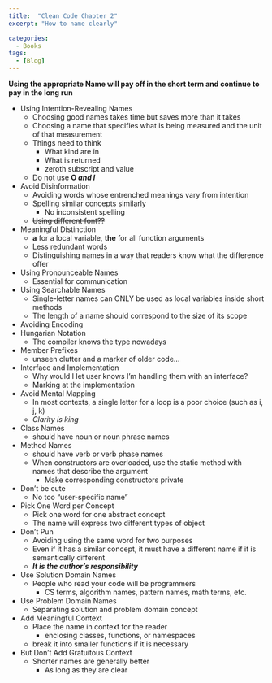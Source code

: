 ```yaml
---
title:  "Clean Code Chapter 2"
excerpt: "How to name clearly"

categories:
  - Books
tags:
  - [Blog]
---
```


**Using the appropriate Name will pay off in the short term and continue to pay in the long run** 

- Using Intention-Revealing Names
    - Choosing good names takes time but saves more than it takes
    - Choosing a name that specifies what is being measured and the unit of that measurement
    - Things need to think
        - What kind are in
        - What is returned
        - zeroth subscript and value
    - Do not use **O *and l***
- Avoid Disinformation
    - Avoiding words whose entrenched meanings vary from intention
    - Spelling similar concepts similarly
        - No inconsistent spelling
    - ~~Using different font??~~
- Meaningful Distinction
    - **a** for a local variable, **the** for all function arguments
    - Less redundant words
    - Distinguishing names in a way that readers know what the difference offer
- Using Pronounceable Names
    - Essential for communication
- Using Searchable Names
    - Single-letter names can ONLY be used as local variables inside short methods
    - The length of a name should correspond to the size of its scope
- Avoiding Encoding
- Hungarian Notation
    - The compiler knows the type nowadays
- Member Prefixes
    - unseen clutter and a marker of older code…
- Interface and Implementation
    - Why would I let user knows I’m handling them with an interface?
    - Marking at the implementation
- Avoid Mental Mapping
    - In most contexts, a single letter for a loop is a poor choice (such as i, j, k)
    - *Clarity is king*
- Class Names
    - should have noun or noun phrase names
- Method Names
    - should have verb or verb phase names
    - When constructors are overloaded, use the static method with names that describe the argument
        - Make corresponding constructors private
- Don’t be cute
    - No too “user-specific name”
- Pick One Word per Concept
    - Pick one word for one abstract concept
    - The name will express two different types of object
- Don’t Pun
    - Avoiding using the same word for two purposes
    - Even if it has a similar concept, it must have a different name if it is semantically different
    - ***It is the author’s responsibility***
- Use Solution Domain Names
    - People who read your code will be programmers
        - CS terms, algorithm names, pattern names, math terms, etc.
- Use Problem Domain Names
    - Separating solution and problem domain concept
- Add Meaningful Context
    - Place the name in context for the reader
        - enclosing classes, functions, or namespaces
    - break it into smaller functions if it is necessary
- But Don’t Add Gratuitous Context
    - Shorter names are generally better
        - As long as they are clear